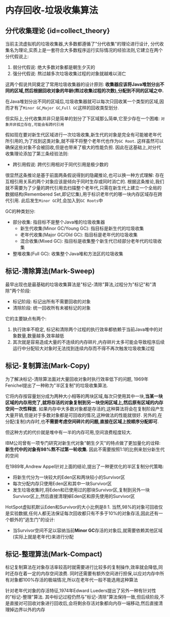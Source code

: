 # 内存回收-垃圾收集算法

## 分代收集理论 {id=collect_theory}
当前主流虚拟机的垃圾收集器,大多数都遵循了"分代收集"的理论进行设计, 分代收集名为理论,实质上是一套符合大多数程序运行实际情况的经验法则,它建立在两个分代假说上:
1. 弱分代假说: 绝大多数对象都是朝生夕灭的
2. 强分代假说: 熬过越多次垃圾收集过程的对象就越难以消亡

这两个假说共同奠定了常用垃圾收集器的设计原则: **收集器应该将Java堆划分出不同的区域,然后根据回收对象的年龄(熬过收集过程的次数),分配到不同的区域之中.**

在Java堆划分出不同的区域后,垃圾收集器就可以每次只回收某一个类型的区域,因而才有了`Minor GC`,`Major GC`,`Full GC`这样的回收类型划分.

但实际上,分代收集并非只是简单的划分了下区域那么简单,它至少存在一个困难: `对象并非孤立存在,可能会有跨代引用`

假如现在要对新生代区域进行一次垃圾收集,新生代的对象是完全有可能被老年代所引用的,为了找到这类对象,就不得不将整个老年代也作为`GC Root`.
这样虽然可以确保这些对象不会被回收,但是也带来了极大的性能负担. 因此在这基础上,对分代收集理论添加了第三条经验法则:
* 跨引用假说: 跨代引用相对于同代引用是极少数的

很显然这条推论是基于前面两条假说得到的隐藏推论,也可以换一种方式理解: 存在互相引用关系的两个对象应该是倾向于同时生存或同时消亡的.
根据这条推论,我们就不需要为了少量的跨代引用去扫描整个老年代,只需在新生代上建立一个全局的数据结构(Remembered Set,即记忆集),用于标识老年代的哪一块内存区域存在跨代引用.
此后发生`Minor GC`时,会加入到`GC Roots`中

GC的种类划分:
* 部分收集: 指目标不是整个Java堆的垃圾收集器
  * 新生代收集(Minor GC/Young GC): 指目标是新生代的垃圾收集
  * 老年代收集(Major GC/Old GC): 指目标是老年代的垃圾收集
  * 混合收集(Mixed GC): 指目标是收集整个新生代已经部分老年代的垃圾收集
* 整堆收集(Full GC): 收集整个Java堆和方法区的垃圾收集

## 标记-清除算法(Mark-Sweep)
最早出现也是最基础的垃圾收集算法是"标记-清除"算法,过程分为"标记"和"清除"两个阶段:
* 标记阶段: 标记出所有不需要回收的对象
* 清除阶段: 统一回收所有未被标记的对象

它的主要缺点有两个:
1. 执行效率不稳定, 标记和清除两个过程的执行效率都依赖于当前Java堆中的对象数量,数量越多,效率越低
2. 其次就是容易造成大量的不连续的内存碎片,内存碎片太多可能会导致程序后续运行中分配较大对象时无法找到连续内存而不得不再次触发垃圾收集过程

## 标记-复制算法(Mark-Copy)
为了解决标记-清除算法面对大量回收对象时执行效率低下的问题, 1969年Fenichel提出了一种称为"半区复制"的垃圾收集算法.

它将内存按容量划分成为两种大小相等的两块区域,每次只使用其中一块,**当某一块区域的内存用完了,就将存活的对象复制到另一块空闲区域上,然后原有区域的内存空间一次性释放**.
如果内存中大多数对象都是存活的,这种算法将会在复制阶段产生大量开销,但是对于多数对象都是可回收的情况,这种做法的性能就很好.
另外的,在分配(复制)内存时,也**不需要考虑空间碎片的问题,直接在区域上按顺序分配即可**.

但这种方式的代价就是堆中有一半的内存可用,空间浪费程度较大.

IBM公司曾有一项专门研究对新生代对象"朝生夕灭"的特点做了更加量化的诠释: **新生代中的对象有98%熬不过第一轮收集**. 因此不需要按照1:1的比例来划分新生代的空间

在1989年,Andrew Appel针对上面的结论,提出了一种更优化的半区复制分代策略:
* 将新生代分为一块较大的Eden区和两块较小的Survivor区
* 每次分配内存只使用Eden区和其中一块Survivor区
* 发生垃圾收集时,将Eden和已使用过的那块Survivor区,复制到另外一块Survivor区上,然后直接清理掉Eden区和原先使用的Survivor区

HotSpot虚拟机默认Eden和Survivor的大小比例是8:1.
当然,98%的对象可回收仅是实验数据,任何人都无法保证每次回收都只有不多于10%的对象存活,因此还有一个额外的"逃生门"的设计:
* 当Survivor空间不足以容纳当前**Minor GC**存活的对象后,就需要依赖其他区域(实际上就是老年代)来进行分配

## 标记-整理算法(Mark-Compact)
标记复制算法在对象存活率较高时就需要进行比较多的复制操作,效率就会降低,同时还存在着一定的内存空间浪费.
同时还需要有额外空间进行担保,以应对内存中所有对象都100%存活的极端情况,所以在老年代一般不能选用这种算法

针对老年代对象的存活特征,1974年Edward Lueders提出了另外一种有针对性的"标记-整理"算法.
其中标记过程仍然与"标记-清除"算法保持一致,但后续阶段,不是直接对可回收对象进行回收后,会将剩余存活对象都向内存一端移动,然后直接清理掉边界以外的内存
